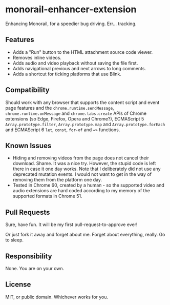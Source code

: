 # monorail-enhancer-extension
Enhancing Monorail, for a speedier bug driving. Err... tracking.

## Features
- Adds a "Run" button to the HTML attachment source code viewer.
- Removes inline videos.
- Adds audio and video playback without saving the file first.
- Adds navigational previous and next arrows to long comments.
- Adds a shortcut for ticking platforms that use Blink.

## Compatibility
Should work with any browser that supports the content script and event page features and the `chrome.runtime.sendMessage`, `chrome.runtime.onMessage` and `chrome.tabs.create` APIs of Chrome extensions (so Edge, Firefox, Opera and Chrome?), ECMAScript 5 `Array.prototype.filter`, `Array.prototype.map` and `Array.prototype.forEach` and ECMAScript 6 `let`, `const`, `for-of` and `=>` functions.

## Known Issues
- Hiding and removing videos from the page does not cancel their download. Shame. It was a nice try.
However, the stupid code is left there in case it one day works. Note that I deliberately did not use any deprecated mutation events. I would not want to get in the way of removing them from the platform one day.
- Tested in Chrome 60, created by a human - so the supported video and audio extensions are hard coded according to my memory of the supported formats in Chrome 51.

## Pull Requests
Sure, have fun. It will be my first pull-request-to-approve ever!

Or just fork it away and forget about me. Forget about everything, really. Go to sleep.

## Responsibility
None. You are on your own.

## License
MIT, or public domain. Whichever works for you.
